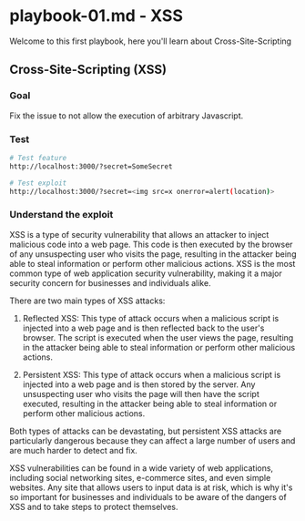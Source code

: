 # playbook-01.md - XSS

Welcome to this first playbook, here you'll learn about Cross-Site-Scripting

## Cross-Site-Scripting (XSS)

### Goal

Fix the issue to not allow the execution of arbitrary Javascript.

### Test

```bash
# Test feature
http://localhost:3000/?secret=SomeSecret

# Test exploit
http://localhost:3000/?secret=<img src=x onerror=alert(location)>
```

### Understand the exploit

XSS is a type of security vulnerability that allows an attacker to inject malicious code into a web page. This code is then executed by the browser of any unsuspecting user who visits the page, resulting in the attacker being able to steal information or perform other malicious actions. XSS is the most common type of web application security vulnerability, making it a major security concern for businesses and individuals alike.

There are two main types of XSS attacks:

1. Reflected XSS: This type of attack occurs when a malicious script is injected into a web page and is then reflected back to the user's browser. The script is executed when the user views the page, resulting in the attacker being able to steal information or perform other malicious actions.

2. Persistent XSS: This type of attack occurs when a malicious script is injected into a web page and is then stored by the server. Any unsuspecting user who visits the page will then have the script executed, resulting in the attacker being able to steal information or perform other malicious actions.

Both types of attacks can be devastating, but persistent XSS attacks are particularly dangerous because they can affect a large number of users and are much harder to detect and fix.

XSS vulnerabilities can be found in a wide variety of web applications, including social networking sites, e-commerce sites, and even simple websites. Any site that allows users to input data is at risk, which is why it's so important for businesses and individuals to be aware of the dangers of XSS and to take steps to protect themselves.
